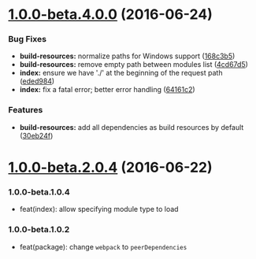 <a name="1.0.0-beta.4.0.0"></a>
# [1.0.0-beta.4.0.0](https://github.com/aurelia/webpack-plugin/compare/1.0.0-beta.3.0.0...v1.0.0-beta.4.0.0) (2016-06-24)


### Bug Fixes

* **build-resources:** normalize paths for Windows support ([168c3b5](https://github.com/aurelia/webpack-plugin/commit/168c3b5))
* **build-resources:** remove empty path between modules list ([4cd67d5](https://github.com/aurelia/webpack-plugin/commit/4cd67d5))
* **index:** ensure we have './' at the beginning of the request path ([eded984](https://github.com/aurelia/webpack-plugin/commit/eded984))
* **index:** fix a fatal error; better error handling ([64161c2](https://github.com/aurelia/webpack-plugin/commit/64161c2))


### Features

* **build-resources:** add all dependencies as build resources by default ([30eb24f](https://github.com/aurelia/webpack-plugin/commit/30eb24f))



<a name="1.0.0-beta.2.0.4"></a>
# [1.0.0-beta.2.0.4](https://github.com/aurelia/webpack-plugin/compare/1.0.0-beta.2.0.3...v1.0.0-beta.2.0.4) (2016-06-22)



### 1.0.0-beta.1.0.4

* feat(index): allow specifying module type to load

### 1.0.0-beta.1.0.2

* feat(package): change `webpack` to `peerDependencies`
